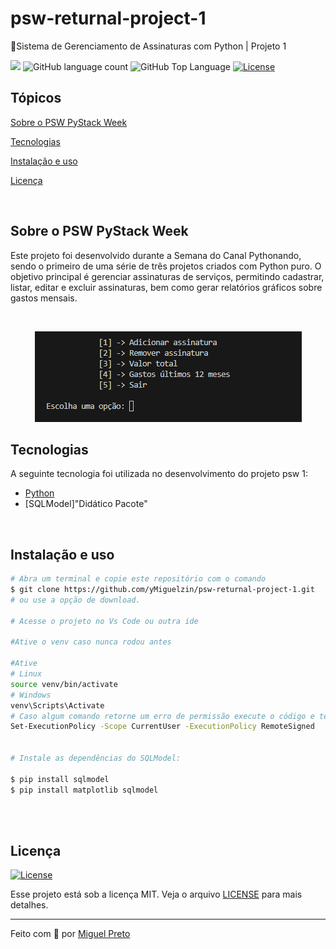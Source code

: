 # psw-returnal-project-1
🚀Sistema de Gerenciamento de Assinaturas com Python | Projeto 1
<p>
  <img src="https://img.shields.io/badge/made%20by-MIGUEL%20PRETO-04D361?style=flat-square">
  <img alt="GitHub language count" src="https://img.shields.io/github/languages/count/yMiguelzin/psw-returnal-project-1?color=04D361&style=flat-square">
  <img alt="GitHub Top Language" src="https://img.shields.io/github/languages/top/yMiguelzin/psw-returnal-project-1?color=04D361&style=flat-square">
  <a href="https://opensource.org/licenses/MIT">
    <img alt="License" src="https://img.shields.io/badge/license-MIT-04D361?style=flat-square">
  </a>
</p>

## Tópicos 

[Sobre o PSW PyStack Week](#sobre-o-psw-pystack-week)

[Tecnologias](#tecnologias)

[Instalação e uso](#instalação-e-uso)

[Licença](#licença)

<br>

## Sobre o PSW PyStack Week

Este projeto foi desenvolvido durante a Semana do Canal Pythonando, sendo o primeiro de uma série de três projetos criados com Python puro. O objetivo principal é gerenciar assinaturas de serviços, permitindo cadastrar, listar, editar e excluir assinaturas, bem como gerar relatórios gráficos sobre gastos mensais.

<br>

<p align="center">
  <img src="psw1.png" alt="Campos">
</p>

## Tecnologias

A seguinte tecnologia foi utilizada no desenvolvimento do projeto psw 1:

- [Python](https://www.python.org/)
- [SQLModel]"Didático Pacote"

<br>

## Instalação e uso

```bash
# Abra um terminal e copie este repositório com o comando
$ git clone https://github.com/yMiguelzin/psw-returnal-project-1.git
# ou use a opção de download.

# Acesse o projeto no Vs Code ou outra ide 

#Ative o venv caso nunca rodou antes

#Ative
# Linux
source venv/bin/activate
# Windows
venv\Scripts\Activate
# Caso algum comando retorne um erro de permissão execute o código e tente novamente:
Set-ExecutionPolicy -Scope CurrentUser -ExecutionPolicy RemoteSigned


# Instale as dependências do SQLModel:

$ pip install sqlmodel
$ pip install matplotlib sqlmodel

```

<br>

<br>

## Licença
<a href="https://opensource.org/licenses/MIT">
    <img alt="License" src="https://img.shields.io/badge/license-MIT-04D361?style=flat-square">
</a>

<br>

Esse projeto está sob a licença MIT. Veja o arquivo [LICENSE](/LICENSE) para mais detalhes.

---

Feito com 💚 por [Miguel Preto](https://github.com/yMiguelzin)
